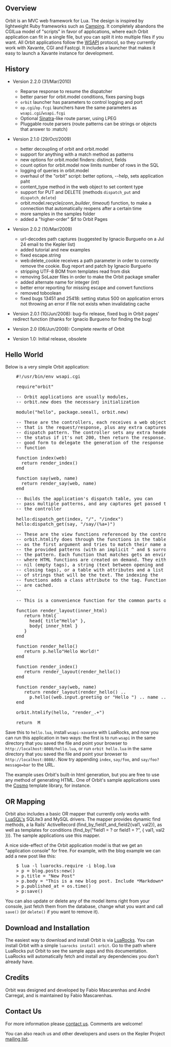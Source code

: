 ## Overview

Orbit is an MVC web framework for Lua. The design is inspired by lightweight Ruby
frameworks such as [Camping](http://code.whytheluckystiff.net/camping/). It completely
abandons the CGILua model of "scripts" in favor of applications, where each Orbit
application can fit in a single file, but you can split it into multiple files if you want.
All Orbit applications follow the [WSAPI](http://keplerproject.github.com/wsapi) protocol, so they currently
work with Xavante, CGI and Fastcgi. It includes a launcher that makes it easy to launch
a Xavante instance for development.

## History

* Version 2.2.0 (31/Mar/2010)
    * Reparse response to resume the dispatcher
    * better parser for orbit.model conditions, fixes parsing bugs
    * `orbit` launcher has parameters to control logging and port
    * `op.cgi`/`op.fcgi` launchers have the same parameters as `wsapi.cgi`/`wsapi.fcgi`
    * Optional [Sinatra](http://www.sinatrarb.com/)-like route parser, using LPEG
    * Pluggable route parsers (route patterns can be strings or objects that answer to :match)

* Version 2.1.0 (29/Oct/2009)
    * better decoupling of orbit and orbit.model
    * support for anything with a match method as patterns
    * new options for orbit.model finders: distinct, fields
    * count option for orbit.model now limits number of rows in the SQL
    * logging of queries in orbit.model
    * overhaul of the "orbit" script: better options, --help, sets application paht
    * content_type method in the web object to set content type
    * support for PUT and DELETE (methods `dispatch_put` and `dispatch_delete`)
    * orbit.model.recycle(*conn_builder*, *timeout*) function, to make a connection that
      automatically reopens after a certain time
    * more samples in the samples folder
    * added a "higher-order" $if to Orbit Pages

* Version 2.0.2 (10/Mar/2009)
    * url-decodes path captures (suggested by Ignacio Burgueño on a Jul 24 email to the Kepler list)
    * added tutorial and new examples
    * fixed escape.string
    * web:delete_cookie receives a path parameter in order to correctly remove the cookie. Bug report and patch by Ignacio Burgueño
    * stripping UTF-8 BOM from templates read from disk
    * removing SoLazer files in order to make the Orbit package smaller
    * added alternate name for integer (int)
    * better error reporting for missing escape and convert functions
    * removed toboolean
    * fixed bugs 13451 and 25418: setting status 500 on application errors not throwing an error if file not exists when invalidating cache

* Version 2.0.1 (10/Jun/2008): bug-fix release, fixed bug in Orbit pages' redirect function (thanks for
Ignacio Burgueno for finding the bug)

* Version 2.0 (06/Jun/2008): Complete rewrite of Orbit

* Version 1.0: Initial release, obsolete

## Hello World

Below is a very simple Orbit application:

<pre>
    #!/usr/bin/env wsapi.cgi

    require"orbit"

    -- Orbit applications are usually modules,
    -- orbit.new does the necessary initialization

    module("hello", package.seeall, orbit.new)

    -- These are the controllers, each receives a web object
    -- that is the request/response, plus any extra captures from the
    -- dispatch pattern. The controller sets any extra headers and/or
    -- the status if it's not 200, then return the response. It's
    -- good form to delegate the generation of the response to a view
    -- function

    function index(web)
      return render_index()
    end

    function say(web, name)
      return render_say(web, name)
    end

    -- Builds the application's dispatch table, you can
    -- pass multiple patterns, and any captures get passed to
    -- the controller

    hello:dispatch_get(index, "/", "/index")
    hello:dispatch_get(say, "/say/(%a+)")

    -- These are the view functions referenced by the controllers.
    -- orbit.htmlify does through the functions in the table passed
    -- as the first argument and tries to match their name against
    -- the provided patterns (with an implicit ^ and $ surrounding
    -- the pattern. Each function that matches gets an environment
    -- where HTML functions are created on demand. They either take
    -- nil (empty tags), a string (text between opening and
    -- closing tags), or a table with attributes and a list
    -- of strings that will be the text. The indexing the
    -- functions adds a class attribute to the tag. Functions
    -- are cached.
    --

    -- This is a convenience function for the common parts of a page

    function render_layout(inner_html)
       return html{
         head{ title"Hello" },
         body{ inner_html }
       }
    end

    function render_hello()
       return p.hello"Hello World!"
    end
    
    function render_index()
       return render_layout(render_hello())
    end

    function render_say(web, name)
       return render_layout(render_hello() .. 
         p.hello((web.input.greeting or "Hello ") .. name .. "!"))
    end

    orbit.htmlify(hello, "render_.+")

    return _M
</pre>

Save this to `hello.lua`, install `wsapi-xavante` with LuaRocks, and now you can run this application in two ways:
the first is to run `wsapi` in the same directory that you saved the file and point your browser to `http://localhost:8080/hello.lua`,
or run `orbit hello.lua` in the same directory that you saved the file and point your browser to `http://localhost:8080/`. Now try
appending `index`, `say/foo`, and `say/foo?message=bar` to the URL.

The example uses Orbit's built-in html generation, but you are free to use any method of generating HTML. 
One of Orbit's sample applications uses the [Cosmo](http://cosmo.luaforge.net) template library, for instance.

## OR Mapping

Orbit also includes a basic OR mapper that currently only works with 
[LuaSQL's](http://github.com/keplerproject/luasql) SQLite3 and MySQL drivers. The mapper provides
dynamic find methods, a la Rails' ActiveRecord (find\_by\_field1\_and\_field2{val1, val2}),
as well as templates for conditions (find_by("field1 = ? or field1 = ?", { val1, val2 })). 
The sample applications use this mapper.

A nice side-effect of the Orbit application model is that we get an "application console" 
for free. For example, with the blog example we can add a new post like this:

<pre>
    $ lua -l luarocks.require -i blog.lua
    > p = blog.posts:new()
    > p.title = "New Post"
    > p.body = "This is a new blog post. Include *Markdown* markup freely."
    > p.published_at = os.time()
    > p:save()
</pre>

You can also update or delete any of the model items right from your console, just fetch 
them from the database, change what you want and call `save()` 
(or `delete()` if you want to remove it).

## Download and Installation

The easiest way to download and install Orbit is via [LuaRocks](http://luarocks.org). You 
can install Orbit with a simple `luarocks install orbit`. Go to the path where LuaRocks
put Orbit to see the sample apps and this documentation. LuaRocks will automatically fetch
and install any dependencies you don't already have.

## Credits

Orbit was designed and developed by Fabio Mascarenhas and André Carregal,
and is maintained by Fabio Mascarenhas.

## Contact Us

For more information please [contact us](mailto:info-NO-SPAM-THANKS@keplerproject.org).
Comments are welcome!

You can also reach us and other developers and users on the Kepler Project 
[mailing list](http://luaforge.net/mail/?group_id=104). 
